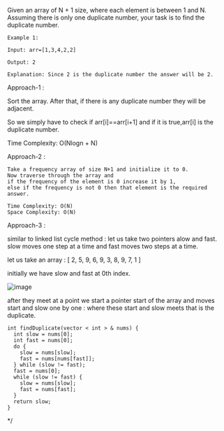 

Given an array of N + 1 size, where each element is between 1 and N. Assuming there is only one duplicate number, your task is to find the duplicate number.
```
Example 1: 

Input: arr=[1,3,4,2,2]

Output: 2

Explanation: Since 2 is the duplicate number the answer will be 2.

```

Approach-1 :

Sort the array. After that, if there is any duplicate number they will be adjacent.

So we simply have to check if arr[i]==arr[i+1] and if it is true,arr[i] is the duplicate number.

Time Complexity: O(Nlogn + N)


Approach-2 : 

```
Take a frequency array of size N+1 and initialize it to 0.
Now traverse through the array and 
if the frequency of the element is 0 increase it by 1, 
else if the frequency is not 0 then that element is the required answer.

Time Complexity: O(N)
Space Complexity: O(N)
```

Approach-3 : 

similar to linked list cycle method : 
let us take two pointers alow and fast.
slow moves one step at a time and fast moves two steps at a time.

let us take an array :   [ 2, 5, 9, 6, 9, 3, 8, 9, 7, 1 ]

initially we have slow and fast at 0th index.

![image](https://user-images.githubusercontent.com/93826731/192653841-8e0b8b2c-22b3-4cef-966c-975b4352d1b6.png)

after they meet at a point we start a pointer start of the array and moves start and slow one by one : 
where these start and slow meets that is the duplicate.

```
int findDuplicate(vector < int > & nums) {
  int slow = nums[0];
  int fast = nums[0];
  do {
    slow = nums[slow];
    fast = nums[nums[fast]];
  } while (slow != fast);
  fast = nums[0];
  while (slow != fast) {
    slow = nums[slow];
    fast = nums[fast];
  }
  return slow;
}

```


*/
